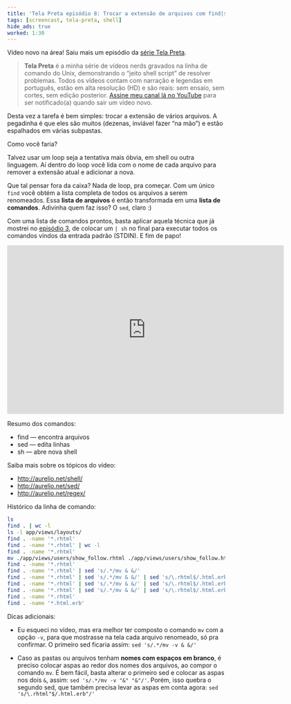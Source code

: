 ```yaml
---
title: 'Tela Preta episódio 8: Trocar a extensão de arquivos com find|sed|sed|sh'
tags: [screencast, tela-preta, shell]
hide_ads: true
worked: 1:30
---
```


Vídeo novo na área! Saiu mais um episódio da [série Tela Preta](http://aurelio.net/tela-preta/).

> **Tela Preta** é a minha série de vídeos nerds gravados na linha de comando do Unix, demonstrando o “jeito shell script” de resolver problemas. Todos os vídeos contam com narração e legendas em português, estão em alta resolução (HD) e são reais: sem ensaio, sem cortes, sem edição posterior. [Assine meu canal lá no YouTube](https://www.youtube.com/user/aureliojargas) para ser notificado(a) quando sair um vídeo novo.

Desta vez a tarefa é bem simples: trocar a extensão de vários arquivos. A pegadinha é que eles são muitos (dezenas, inviável fazer “na mão”) e estão espalhados em várias subpastas.

Como você faria?

Talvez usar um loop seja a tentativa mais óbvia, em shell ou outra linguagem. Aí dentro do loop você lida com o nome de cada arquivo para remover a extensão atual e adicionar a nova.

Que tal pensar fora da caixa? Nada de loop, pra começar. Com um único `find` você obtém a lista completa de todos os arquivos a serem renomeados. Essa **lista de arquivos** é então transformada em uma **lista de comandos**. Adivinha quem faz isso? O `sed`, claro :)

Com uma lista de comandos prontos, basta aplicar aquela técnica que já mostrei no [episódio 3](https://www.youtube.com/watch?v=GqV3psNyzy8&list=PLkMH2SrZj2aiWw-t6rLgciBQqqoZZn5t1), de colocar um `| sh` no final para executar todos os comandos vindos da entrada padrão (STDIN). E fim de papo!

<p><span class="embed-youtube" style="text-align:center; display: block;"><iframe class="youtube-player" type="text/html" width="640" height="390" src="https://www.youtube.com/embed/dOUTr8epomM?list=PLkMH2SrZj2aiWw-t6rLgciBQqqoZZn5t1" frameborder="0" allowfullscreen></iframe></span></p>

Resumo dos comandos:

* find — encontra arquivos
* sed — edita linhas
* sh — abre nova shell

Saiba mais sobre os tópicos do vídeo:

* <http://aurelio.net/shell/>
* <http://aurelio.net/sed/>
* <http://aurelio.net/regex/>

Histórico da linha de comando:

```bash
ls
find . | wc -l
ls -l app/views/layouts/
find . -name '*.rhtml'
find . -name '*.rhtml' | wc -l
find . -name '*.rhtml'
mv ./app/views/users/show_follow.rhtml ./app/views/users/show_follow.html.erb
find . -name '*.rhtml'
find . -name '*.rhtml' | sed 's/.*/mv & &/'
find . -name '*.rhtml' | sed 's/.*/mv & &/' | sed 's/\.rhtml$/.html.erb/'
find . -name '*.rhtml' | sed 's/.*/mv & &/' | sed 's/\.rhtml$/.html.erb/' | wc -l
find . -name '*.rhtml' | sed 's/.*/mv & &/' | sed 's/\.rhtml$/.html.erb/' | sh
find . -name '*.rhtml'
find . -name '*.html.erb'
```

Dicas adicionais:

* Eu esqueci no vídeo, mas era melhor ter composto o comando `mv` com a opção `-v`, para que mostrasse na tela cada arquivo renomeado, só pra confirmar. O primeiro sed ficaria assim: `sed 's/.*/mv -v & &/'`

* Caso as pastas ou arquivos tenham **nomes com espaços em branco**, é preciso colocar aspas ao redor dos nomes dos arquivos, ao compor o comando `mv`. É bem fácil, basta alterar o primeiro sed e colocar as aspas nos dois `&`, assim: `sed 's/.*/mv -v "&" "&"/'`. Porém, isso quebra o segundo sed, que também precisa levar as aspas em conta agora: `sed 's/\.rhtml"$/.html.erb"/'`
